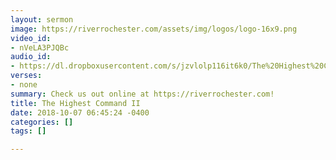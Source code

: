 ```yaml
---
layout: sermon
image: https://riverrochester.com/assets/img/logos/logo-16x9.png
video_id:
- nVeLA3PJQBc
audio_id:
- https://dl.dropboxusercontent.com/s/jzvlolp116it6k0/The%20Highest%20Command%20II.mp3?dl=0
verses:
- none
summary: Check us out online at https://riverrochester.com!
title: The Highest Command II
date: 2018-10-07 06:45:24 -0400
categories: []
tags: []

---
```


